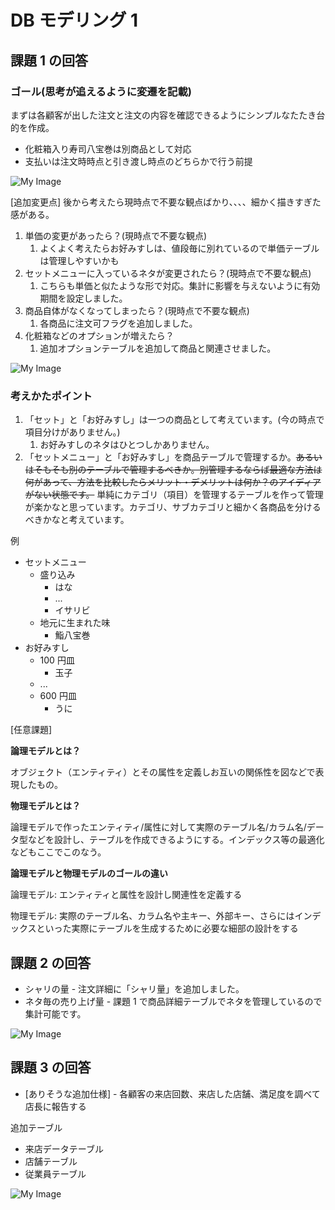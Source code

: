 # DB モデリング 1

## **課題 1 の回答**

### ゴール(思考が追えるように変遷を記載)

まずは各顧客が出した注文と注文の内容を確認できるようにシンプルなたたき台的を作成。

- 化粧箱入り寿司八宝巻は別商品として対応
- 支払いは注文時時点と引き渡し時点のどちらかで行う前提

![My Image](./db_modeling_1a.png)

[追加変更点]
後から考えたら現時点で不要な観点ばかり、、、、細かく描きすぎた感がある。

1. 単価の変更があったら？(現時点で不要な観点)
   1. よくよく考えたらお好みすしは、値段毎に別れているので単価テーブルは管理しやすいかも
2. セットメニューに入っているネタが変更されたら？(現時点で不要な観点)
   1. こちらも単価と似たような形で対応。集計に影響を与えないように有効期間を設定しました。
3. 商品自体がなくなってしまったら？(現時点で不要な観点)
   1. 各商品に注文可フラグを追加しました。
4. 化粧箱などのオプションが増えたら？
   1. 追加オプションテーブルを追加して商品と関連させました。

![My Image](./db_modeling_1b.png)

### 考えかたポイント

1. 「セット」と「お好みすし」は一つの商品として考えています。(今の時点で項目分けがありません。)
   1. お好みすしのネタはひとつしかありません。
2. 「セットメニュー」と「お好みすし」を商品テーブルで管理するか。~~あるいはそもそも別のテーブルで管理するべきか。別管理するならば最適な方法は何があって、方法を比較したらメリット・デメリットは何か？のアイディアがない状態です。~~ 単純にカテゴリ（項目）を管理するテーブルを作って管理が楽かなと思っています。カテゴリ、サブカテゴリと細かく各商品を分けるべきかなと考えています。

例

- セットメニュー
  - 盛り込み
    - はな
    - ...
    - イサリビ
  - 地元に生まれた味
    - 鮨八宝巻
- お好みすし
  - 100 円皿
    - 玉子
  - ...
  - 600 円皿
    - うに

[任意課題]

**論理モデルとは？**

オブジェクト（エンティティ）とその属性を定義しお互いの関係性を図などで表現したもの。

**物理モデルとは？**

論理モデルで作ったエンティティ/属性に対して実際のテーブル名/カラム名/データ型などを設計し、テーブルを作成できるようにする。インデックス等の最適化などもここでこのなう。

**論理モデルと物理モデルのゴールの違い**

論理モデル: エンティティと属性を設計し関連性を定義する

物理モデル: 実際のテーブル名、カラム名や主キー、外部キー、さらにはインデックスといった実際にテーブルを生成するために必要な細部の設計をする

## 課題 2 の回答

- シャリの量 - 注文詳細に「シャリ量」を追加しました。
- ネタ毎の売り上げ量 - 課題 1 で商品詳細テーブルでネタを管理しているので集計可能です。

![My Image](./db_modeling_2.png)

## 課題 3 の回答

- [ありそうな追加仕様] - 各顧客の来店回数、来店した店舗、満足度を調べて店長に報告する

追加テーブル

- 来店データテーブル
- 店舗テーブル
- 従業員テーブル

![My Image](./db_modeling_3.png)
